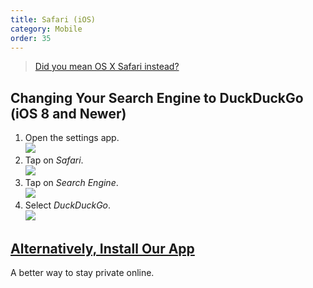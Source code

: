 ```yaml
---
title: Safari (iOS)
category: Mobile
order: 35
---
```


> <a href="/desktop/safari">Did you mean OS X Safari instead?</a>

<h2>Changing Your Search Engine to DuckDuckGo (iOS 8 and Newer)</h2>
<ol>
    <li>
        Open the settings app.
        <br>
        <img src="{{ site.baseurl }}/images/837a376e260a3c576519500e36e52913.png" />
    </li>
    <li>
        Tap on <em>Safari</em>.
        <br>
        <img src="{{ site.baseurl }}/images/5abf4bfa8929da07b7f8deed1ea353d9.png" />
    </li>
    <li>
        Tap on <em>Search Engine</em>.
        <br>
        <img src="{{ site.baseurl }}/images/fe2bf703bdc3a6a0442cddace409b0db.png" />
    </li>
    <li>
        Select <em>DuckDuckGo</em>.
        <br>
        <img src="{{ site.baseurl }}/images/f9e3886a7bebee1080f3057ded594bd7.png" />
    </li>
</ol>

<h2>
    <a href="https://itunes.apple.com/us/app/id663592361">Alternatively, Install Our App</a>
</h2>
A better way to stay private online.
